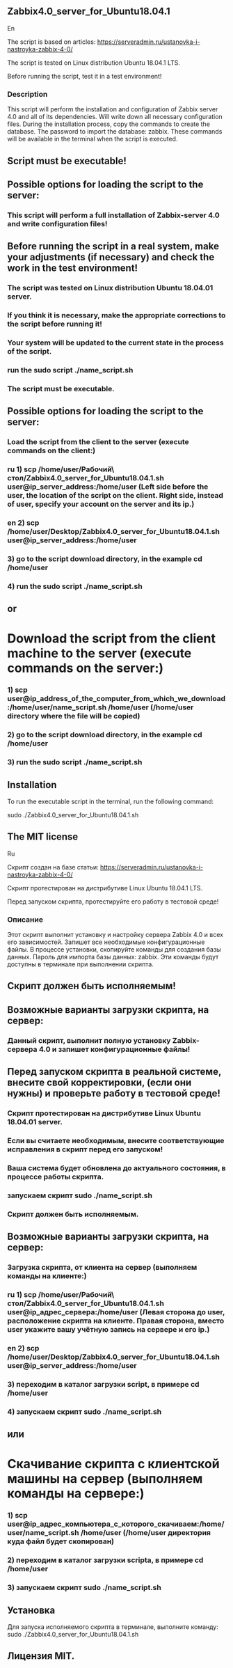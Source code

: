 ## Zabbix4.0_server_for_Ubuntu18.04.1

En

The script is based on articles: https://serveradmin.ru/ustanovka-i-nastroyka-zabbix-4-0/

The script is tested on Linux distribution Ubuntu 18.04.1 LTS.

Before running the script, test it in a test environment! 

### Description
This script will perform the installation and configuration of Zabbix server 4.0 and all of its dependencies. 
Will write down all necessary configuration files. During the installation process, copy the commands to create the database. The password to import the database: zabbix. 
These commands will be available in the terminal when the script is executed. 

## Script must be executable! 

## Possible options for loading the script to the server:

### This script will perform a full installation of Zabbix-server 4.0 and write configuration files! 

## Before running the script in a real system, make your adjustments (if necessary) and check the work in the test environment!

### The script was tested on Linux distribution Ubuntu 18.04.01 server.
### If you think it is necessary, make the appropriate corrections to the script before running it!
### Your system will be updated to the current state in the process of the script.
### run the sudo script ./name_script.sh
### The script must be executable.

## Possible options for loading the script to the server:

### Load the script from the client to the server (execute commands on the client:)

### ru 1) scp /home/user/Рабочий\ стол/Zabbix4.0_server_for_Ubuntu18.04.1.sh user@ip_server_address:/home/user (Left side before the user, the location of the script on the client. Right side, instead of user, specify your account on the server and its ip.)
### en 2) scp /home/user/Desktop/Zabbix4.0_server_for_Ubuntu18.04.1.sh user@ip_server_address:/home/user
###    3) go to the script download directory, in the example cd /home/user 
###    4) run the sudo script ./name_script.sh

## or

# Download the script from the client machine to the server (execute commands on the server:) 

###    1) scp user@ip_address_of_the_computer_from_which_we_download:/home/user/name_script.sh /home/user (/home/user directory where the file will be copied)
###    2) go to the script download directory, in the example cd /home/user 
###    3) run the sudo script ./name_script.sh


## Installation
To run the executable script in the terminal, run the following command: 

sudo ./Zabbix4.0_server_for_Ubuntu18.04.1.sh

## The MIT license

Ru

Скрипт создан на базе статьи: https://serveradmin.ru/ustanovka-i-nastroyka-zabbix-4-0/

Скрипт протестирован на дистрибутиве Linux Ubuntu 18.04.1 LTS.

Перед запуском скрипта, протестируйте его работу в тестовой среде!

### Описание
Этот скрипт выполнит установку и настройку сервера Zabbix 4.0 и всех его зависимостей. Запишет все необходимые конфигурационные файлы. 
В процессе установки, скопируйте команды для создания базы данных. Пароль для импорта базы данных: zabbix. Эти команды будут доступны в терминале при выполнении скрипта. 

## Скрипт должен быть исполняемым! 

## Возможные варианты загрузки скрипта, на сервер:

### Данный скрипт, выполнит полную установку Zabbix-сервера 4.0 и запишет конфигурационные файлы!  

## Перед запуском скрипта в реальной системе, внесите свой корректировки, (если они нужны) и проверьте работу в тестовой среде!

### Скрипт протестирован на дистрибутиве Linux Ubuntu 18.04.01 server.
### Если вы считаете необходимым, внесите соответствующие исправления в скрипт перед его запуском!
### Ваша система будет обновлена до актуального состояния, в процессе работы скрипта.
###                               запускаем скрипт sudo ./name_script.sh
### Скрипт должен быть исполняемым.

## Возможные варианты загрузки скрипта, на сервер:

### Загрузка скрипта, от клиента на сервер (выполняем команды на клиенте:)

###    ru  1) scp /home/user/Рабочий\ стол/Zabbix4.0_server_for_Ubuntu18.04.1.sh user@ip_адрес_сервера:/home/user   (Левая сторона до user, расположение скрипта на клиенте. Правая сторона, вместо user укажите вашу учётную запись на сервере и его ip.)
###	   en  2) scp /home/user/Desktop/Zabbix4.0_server_for_Ubuntu18.04.1.sh user@ip_server_address:/home/user
### 	   3) переходим в каталог загрузки script, в примере сd /home/user 
###        4) запускаем скрипт sudo ./name_script.sh

## или

# Скачивание скрипта с клиентской машины на сервер (выполняем команды на сервере:) 

###        1) scp user@ip_адрес_компьютера_с_которого_скачиваем:/home/user/name_script.sh /home/user   (/home/user директория куда файл будет скопирован)
### 	   2) переходим в каталог загрузки scripta, в примере сd /home/user 
###        3) запускаем скрипт sudo ./name_script.sh

## Установка
Для запуска исполняемого скрипта в терминале, выполните команду:
sudo ./Zabbix4.0_server_for_Ubuntu18.04.1.sh

## Лицензия MIT.
